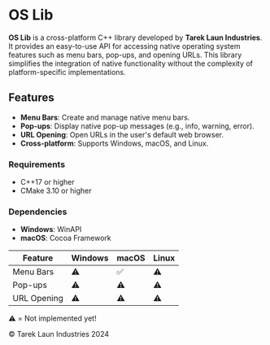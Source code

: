 # OS Lib

**OS Lib** is a cross-platform C++ library developed by **Tarek Laun Industries**. It provides an easy-to-use API for accessing native operating system features such as menu bars, pop-ups, and opening URLs. This library simplifies the integration of native functionality without the complexity of platform-specific implementations.

## Features

- **Menu Bars**: Create and manage native menu bars.
- **Pop-ups**: Display native pop-up messages (e.g., info, warning, error).
- **URL Opening**: Open URLs in the user's default web browser.
- **Cross-platform**: Supports Windows, macOS, and Linux.

### Requirements

- C++17 or higher
- CMake 3.10 or higher

### Dependencies

- **Windows**: WinAPI
- **macOS**: Cocoa Framework

| Feature       | Windows | macOS | Linux |
|---------------|---------|-------|-------|
| Menu Bars     | ⚠️       | ✅    | ⚠️     |
| Pop-ups       | ⚠️       | ⚠️     | ⚠️     |
| URL Opening   | ⚠️       | ⚠️     | ⚠️     |

⚠️ = Not implemented yet!

© Tarek Laun Industries 2024